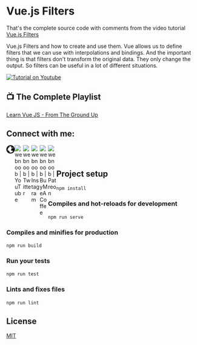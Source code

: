 # Vue.js Filters

That's the complete source code with comments from the video tutorial [Vue.js Filters](https://youtu.be/VmaNYKNmRq8)

Vue.js Filters and how to create and use them. Vue allows us to define filters that we can use with interpolations and bindings. And the important thing is that filters don't transform the original data. They only change the output. So filters can be useful in a lot of different situations.

[![Tutorial on Youtube](http://img.youtube.com/vi/VmaNYKNmRq8/0.jpg)](https://youtu.be/VmaNYKNmRq8)

## 📺 The Complete Playlist

[Learn Vue JS - From The Ground Up](https://www.youtube.com/playlist?list=PLINmvGGUwYc3fsN0ba_ZSZE0ywDeS0cd2)

## Connect with me:

[<img align="left" alt="weboob.dev" width="22px" src="https://raw.githubusercontent.com/iconic/open-iconic/master/svg/globe.svg" />][website]
[<img align="left" alt="webnoob | YouTube" width="22px" src="https://cdn.jsdelivr.net/npm/simple-icons@v3/icons/youtube.svg" />][youtube]
[<img align="left" alt="webnoob | Twitter" width="22px" src="https://cdn.jsdelivr.net/npm/simple-icons@v3/icons/twitter.svg" />][twitter]
[<img align="left" alt="webnoob | Instagram" width="22px" src="https://cdn.jsdelivr.net/npm/simple-icons@v3/icons/instagram.svg" />][instagram]
[<img align="left" alt="webnoob | BuyMeACoffee" width="22px" src="https://cdn.jsdelivr.net/npm/simple-icons@3.3.0/icons/buymeacoffee.svg" />][buymeacoffee]
[<img align="left" alt="webnoob | Patreon" width="22px" src="https://cdn.jsdelivr.net/npm/simple-icons@3.3.0/icons/patreon.svg" />][patreon]

<br>
<br>

## Project setup
```
npm install
```

### Compiles and hot-reloads for development
```
npm run serve
```

### Compiles and minifies for production
```
npm run build
```

### Run your tests
```
npm run test
```

### Lints and fixes files
```
npm run lint
```

## License

[MIT](LICENSE)


[website]: https://webnoob.dev
[twitter]: https://twitter.com/webnoobcodes
[youtube]: https://youtube.com/webnoob
[instagram]: https://instagram.com/webnoobcodes
[buymeacoffee]: https://www.buymeacoffee.com/webnoob
[patreon]: https://www.patreon.com/webnoob